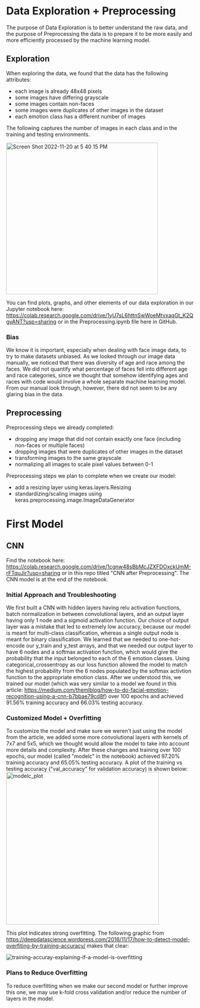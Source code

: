 # Data Exploration + Preprocessing
The purpose of Data Exploration is to better understand the raw data, and the purpose of Preprocessing the data is to prepare it to be more easily and more efficiently processed by the machine learning model.

## Exploration
When exploring the data, we found that the data has the following attributes:
- each image is already 48x48 pixels
- some images have differing grayscale
- some images contain non-faces
- some images were duplicates of other images in the dataset
- each emotion class has a different number of images

The following captures the number of images in each class and in the training and testing environments.

<img width="407" alt="Screen Shot 2022-11-20 at 5 40 15 PM" src="https://user-images.githubusercontent.com/60015396/202942961-0e7d0049-cbab-4799-b8f8-f4f1c2c1b909.png">


You can find plots, graphs, and other elements of our data exploration in our Jupyter notebook here: https://colab.research.google.com/drive/1yU7sL6httnSwWoeMtvxaqGt_K2QgvANT?usp=sharing or in the Preprocessing.ipynb file here in GitHub.

### Bias
We know it is important, especially when dealing with face image data, to try to make datasets unbiased. As we looked through our image data manually, we noticed that there was diversity of age and race among the faces. We did not quantify what percentage of faces fell into different age and race categories, since we thought that somehow identifying ages and races with code would involve a whole separate machine learning model. From our manual look through, however, there did not seem to be any glaring bias in the data.

## Preprocessing
Preprocessing steps we already completed:
- dropping any image that did not contain exactly one face (including non-faces or multiple faces)
- dropping images that were duplicates of other images in the dataset
- transforming images to the same grayscale
- normalizing all images to scale pixel values between 0-1

Preprocessing steps we plan to complete when we create our model:
- add a resizing layer using keras.layers.Resizing
- standardizing/scaling images using keras.preprocessing.image.ImageDataGenerator

# First Model

## CNN
Find the notebook here: https://colab.research.google.com/drive/1cgnw48sBbMcJZXFDOxckUmM-rFTquJir?usp=sharing or in this repo titled "CNN after Preprocessing". The CNN model is at the end of the notebook.

### Initial Approach and Troubleshooting
We first built a CNN with hidden layers having relu activation functions, batch normalization in between convolutional layers, and an output layer having only 1 node and a sigmoid activation function. Our choice of output layer was a mistake that led to extremely low accuracy, because our model is meant for multi-class classification, whereas a single output node is meant for binary classification. We learned that we needed to one-hot-encode our y_train and y_test arrays, and that we needed our output layer to have 6 nodes and a softmax activation function, which would give the probability that the input belonged to each of the 6 emotion classes. Using categorical_crossentropy as our loss function allowed the model to match the highest probability from the 6 nodes populated by the softmax activtion function to the appropriate emotion class. After we understood this, we trained our model (which was very similar to a model we found in this article: https://medium.com/themlblog/how-to-do-facial-emotion-recognition-using-a-cnn-b7bbae79cd8f) over 100 epochs and achieved 91.56% training accuracy and 66.03% testing accuracy. 

### Customized Model + Overfitting
To customize the model and make sure we weren't just using the model from the article, we added some more convolutional layers with kernels of 7x7 and 5x5, which we thought would allow the model to take into account more details and complexity. After these changes and training over 100 epochs, our model (called "modelc" in the notebook) achieved 97.20% training accuracy and 65.05% testing accuracy. A plot of the training vs testing accuracy ("val_accuracy" for validation accuracy) is shown below:
<img width="410" alt="modelc_plot" src="https://user-images.githubusercontent.com/60015396/204122661-963955d0-28e6-48b7-8fe2-b99b6772841c.png">

This plot indicates strong overfitting. The following graphic from https://deepdatascience.wordpress.com/2016/11/17/how-to-detect-model-overfiting-by-training-accuracy/ makes that clear:

![training-accuray-explaining-if-a-model-is-overfitting](https://user-images.githubusercontent.com/60015396/204122835-59ddb2d8-5ac1-49ae-a4a8-778eaea1faaa.jpeg)

### Plans to Reduce Overfitting 
To reduce overfitting when we make our second model or further improve this one, we may use k-fold cross validation and/or reduce the number of layers in the model.

